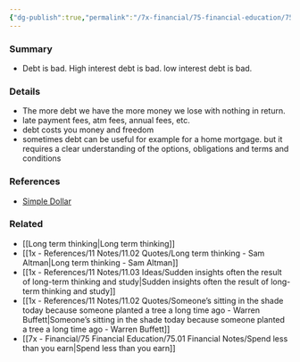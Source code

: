 ```yaml
---
{"dg-publish":true,"permalink":"/7x-financial/75-financial-education/75-01-financial-notes/eliminate-debt/","title":"Eliminate debt","created":"2023-08-26T14:25:12.240+03:00","updated":"2024-02-14T20:17:37.998+03:00"}
---
```



### Summary
- Debt is bad. High interest debt is bad. low interest debt is bad. 

### Details
- The more debt we have the more money we lose with nothing in return.
- late payment fees, atm fees, annual fees, etc.
- debt costs you money and freedom
- sometimes debt can be useful for example for a home mortgage. but it requires a clear understanding of the options, obligations and terms and conditions

### References
- [Simple Dollar](https://web.archive.org/web/20110902020254/http://www.thesimpledollar.com/)

### Related
- [[Long term thinking\|Long term thinking]]
- [[1x - References/11 Notes/11.02 Quotes/Long term thinking - Sam Altman\|Long term thinking - Sam Altman]]
- [[1x - References/11 Notes/11.03 Ideas/Sudden insights often the result of long-term thinking and study\|Sudden insights often the result of long-term thinking and study]]
- [[1x - References/11 Notes/11.02 Quotes/Someone’s sitting in the shade today because someone planted a tree a long time ago - Warren Buffett\|Someone’s sitting in the shade today because someone planted a tree a long time ago - Warren Buffett]]
- [[7x - Financial/75 Financial Education/75.01 Financial Notes/Spend less than you earn\|Spend less than you earn]]